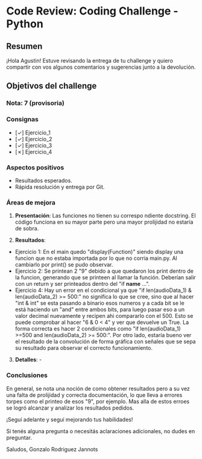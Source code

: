 # **Code Review: Coding Challenge - Python**

## Resumen

¡Hola Agustin! Estuve revisando la entrega de tu challenge y quiero compartir con vos algunos comentarios y sugerencias junto a la devolución.

## Objetivos del challenge

### Nota: 7 (provisoria)


### Consignas

- [✓] Ejercicio_1
- [✓] Ejercicio_2  
- [✓] Ejercicio_3
- [✗] Ejercicio_4

### Aspectos positivos

- Resultados esperados.
- Rápida resolución y entrega por Git.

### Áreas de mejora

1. **Presentación**: Las funciones no tienen su correspo ndiente docstring. El código funciona en su mayor parte pero una mayor prolijidad no estaría de sobra.
 

2. **Resultados**:

- Ejercicio 1: En el main quedo "display(Function)" siendo display una funcion que no estaba importada por lo que no corria main.py. Al cambiarlo por print() se pudo observar.
- Ejercicio 2: Se printean 2 "9" debido a que quedaron los print dentro de la funcion, generando que se printeen al llamar la función. Deberían salir con un return y ser printeados dentro del "if __name__ ...".
- Ejercicio 4: Hay un error en el condicional ya que "if len(audioData_1) & len(audioData_2) >= 500:" no significa lo que se cree, sino que al hacer "int & int" se esta pasando a binario esos numeros y a cada bit se le está haciendo un "and" entre ambos bits, para luego pasar eso a un valor decimal nuevamente y recipen ahi compararlo con el 500. Esto se puede comprobar al hacer "6 & 0 < 4" y ver que devuelve un True. La forma correcta es hacer 2 condicionales como "if len(audioData_1) >=500 and len(audioData_2) >= 500:". Por otro lado, estaría bueno ver el resultado de la convolución de forma gráfica con señales que se sepa su resultado para observar el correcto funcionamiento.


3. **Detalles**: -


### Conclusiones

En general, se nota una noción de como obtener resultados pero a su vez una falta de prolijidad y correcta documentación, lo que lleva a errores torpes como el printeo de esos "9", por ejemplo. Mas alla de estos erroes se logró alcanzar y analizar los resultados pedidos. 

¡Seguí adelante y seguí mejorando tus habilidades!

Si tenés alguna pregunta o necesitás aclaraciones adicionales, no dudes en preguntar.

Saludos,
Gonzalo Rodriguez Jannots
